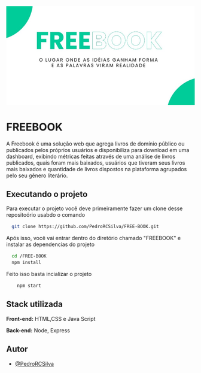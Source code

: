 <img src="https://github.com/PedroRCSilva/FREE-BOOK/blob/main/site/public/img/Slide1.jpg?raw=true">

# FREEBOOK

A Freebook é uma solução web que agrega livros de domínio público ou publicados pelos próprios usuários e disponibiliza para download em uma dashboard, exibindo métricas feitas através de uma análise de livros publicados, quais foram mais baixados, usuários que tiveram seus livros mais baixados e quantidade de livros dispostos na plataforma agrupados pelo seu gênero literário.




## Executando o projeto

Para executar o projeto você deve primeiramente fazer um clone desse repositoório usabdo o comando 


```bash
  git clone https://github.com/PedroRCSilva/FREE-BOOK.git
```

Após isso, você vai entrar dentro do diretório chamado "FREEBOOK" e instalar as dependencias do projeto 
```bash
  cd /FREE-BOOK
  npm install
```

Feito isso basta incializar o projeto

```bash
    npm start
```

## Stack utilizada

**Front-end:** HTML,CSS e Java Script

**Back-end:** Node, Express



## Autor

- [@PedroRCSilva](https://github.com/PedroRCSilva)


